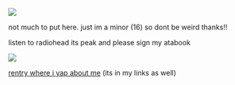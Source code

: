 ![](https://komarev.com/ghpvc/?username=caninepoetry)

not much to put here. just im a minor (16) so dont be weird thanks!!

listen to radiohead its peak and please sign my atabook

![](https://img.pokemondb.net/sprites/heartgold-soulsilver/normal/mightyena.png)

[rentry where i yap about me](https://rentry.co/theblastoiseblues) (its in my links as well)

